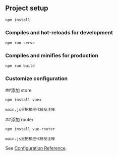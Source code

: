 
## Project setup
```
npm install
```

### Compiles and hot-reloads for development
```
npm run serve
```

### Compiles and minifies for production
```
npm run build
```

### Customize configuration

##添加 store  
```
npm install vuex

main.js里把相应代码反注释
```
##添加 router  
```
npm install vue-router

main.js里把相应代码反注释
```

See [Configuration Reference](https://cli.vuejs.org/config/).
